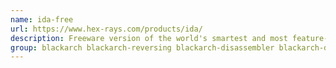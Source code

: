 ```yaml
---
name: ida-free
url: https://www.hex-rays.com/products/ida/
description: Freeware version of the world's smartest and most feature-full disassembler.
group: blackarch blackarch-reversing blackarch-disassembler blackarch-decompiler blackarch-binary
---
```

